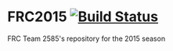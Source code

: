 FRC2015 [![Build Status](https://travis-ci.org/Impact2585/FRC2015.svg)](https://travis-ci.org/Impact2585/FRC2015)
=======

FRC Team 2585's repository for the 2015 season
